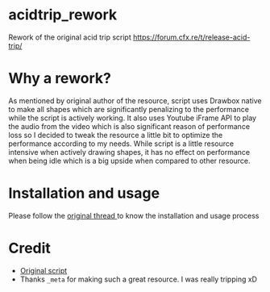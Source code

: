 # acidtrip_rework
Rework of the original acid trip script https://forum.cfx.re/t/release-acid-trip/

# Why a rework?
As mentioned by original author of the resource, script uses Drawbox native to make all shapes which are significantly penalizing to the performance while the script is actively working. It also uses Youtube iFrame API to play the audio from the video which is also significant reason of performance loss so I decided to tweak the resource a little bit to optimize the performance according to my needs.
While script is a little resource intensive when actively drawing shapes,  it has no effect on performance when being idle which is a big upside when compared to other resource.

# Installation and usage
Please follow the [ original thread ](https://forum.cfx.re/t/release-acid-trip/867756) to know the installation and usage process

# Credit
- [Original script](https://github.com/meta-hub/fivem-acidtrip)
- Thanks `_meta` for making such a great resource. I was really tripping xD